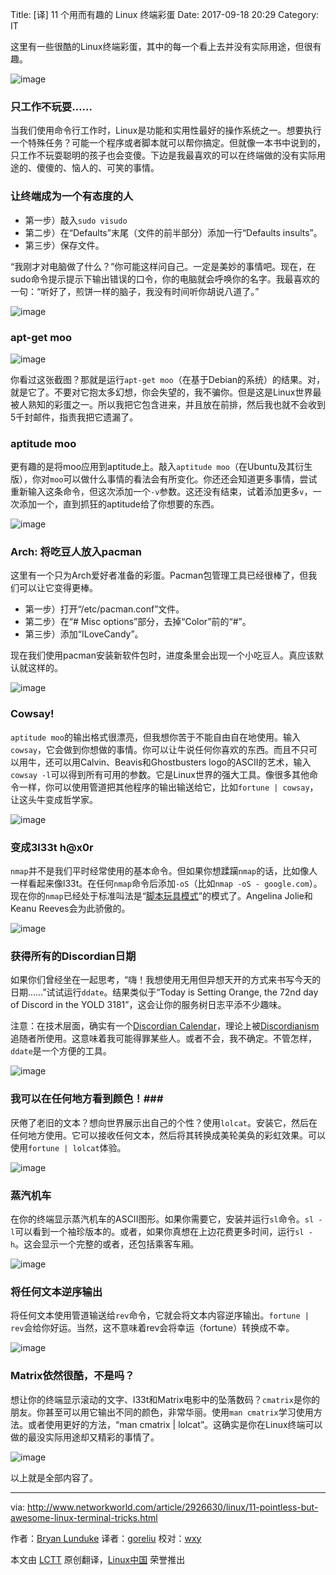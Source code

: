 Title: [译] 11 个用而有趣的 Linux 终端彩蛋
Date: 2017-09-18 20:29
Category: IT

这里有一些很酷的Linux终端彩蛋，其中的每一个看上去并没有实际用途，但很有趣。

![image](http://images.techhive.com/images/article/2015/05/slide_01-100587352-orig.png)

### 只工作不玩耍…… ###

当我们使用命令行工作时，Linux是功能和实用性最好的操作系统之一。想要执行一个特殊任务？可能一个程序或者脚本就可以帮你搞定。但就像一本书中说到的，只工作不玩耍聪明的孩子也会变傻。下边是我最喜欢的可以在终端做的没有实际用途的、傻傻的、恼人的、可笑的事情。

### 让终端成为一个有态度的人 ###

* 第一步）敲入`sudo visudo`
* 第二步）在“Defaults”末尾（文件的前半部分）添加一行“Defaults insults”。
* 第三步）保存文件。

“我刚才对电脑做了什么？”你可能这样问自己。一定是美妙的事情吧。现在，在sudo命令提示提示下输出错误的口令，你的电脑就会呼唤你的名字。我最喜欢的一句：“听好了，煎饼一样的脑子，我没有时间听你胡说八道了。”

![image](http://images.techhive.com/images/article/2015/05/slide_02-100587353-orig.png)

### apt-get moo ###

![image](http://images.techhive.com/images/article/2015/05/slide_03-100587354-orig.png)

你看过这张截图？那就是运行`apt-get moo`（在基于Debian的系统）的结果。对，就是它了。不要对它抱太多幻想，你会失望的，我不骗你。但是这是Linux世界最被人熟知的彩蛋之一。所以我把它包含进来，并且放在前排，然后我也就不会收到5千封邮件，指责我把它遗漏了。

### aptitude moo ###

更有趣的是将moo应用到aptitude上。敲入`aptitude moo`（在Ubuntu及其衍生版），你对`moo`可以做什么事情的看法会有所变化。你还还会知道更多事情，尝试重新输入这条命令，但这次添加一个`-v`参数。这还没有结束，试着添加更多`v`，一次添加一个，直到抓狂的aptitude给了你想要的东西。

![image](http://images.techhive.com/images/article/2015/05/slide_04-100587355-orig.png)

### Arch: 将吃豆人放入pacman ###

这里有一个只为Arch爱好者准备的彩蛋。Pacman包管理工具已经很棒了，但我们可以让它变得更棒。

* 第一步）打开“/etc/pacman.conf”文件。
* 第二步）在“# Misc options”部分，去掉“Color”前的“#”。
* 第三步）添加“ILoveCandy”。

现在我们使用pacman安装新软件包时，进度条里会出现一个小吃豆人。真应该默认就这样的。

![image](http://images.techhive.com/images/article/2015/05/slide_05-100587356-orig.png)

### Cowsay! ###

`aptitude moo`的输出格式很漂亮，但我想你苦于不能自由自在地使用。输入`cowsay`，它会做到你想做的事情。你可以让牛说任何你喜欢的东西。而且不只可以用牛，还可以用Calvin、Beavis和Ghostbusters logo的ASCII的艺术，输入`cowsay -l`可以得到所有可用的参数。它是Linux世界的强大工具。像很多其他命令一样，你可以使用管道把其他程序的输出输送给它，比如`fortune | cowsay`，让这头牛变成哲学家。

![image](http://images.techhive.com/images/article/2015/05/slide_06-100587358-orig.png)

### 变成3l33t h@x0r ###

`nmap`并不是我们平时经常使用的基本命令。但如果你想蹂躏`nmap`的话，比如像人一样看起来像l33t。在任何`nmap`命令后添加`-oS`（比如`nmap -oS - google.com`）。现在你的`nmap`已经处于标准叫法是“[脚本玩具模式][1]”的模式了。Angelina Jolie和Keanu Reeves会为此骄傲的。

![image](http://images.techhive.com/images/article/2015/05/slide_07-100587359-orig.png)

### 获得所有的Discordian日期 ###

如果你们曾经坐在一起思考，“嗨！我想使用无用但异想天开的方式来书写今天的日期……”试试运行`ddate`。结果类似于“Today is Setting Orange, the 72nd day of Discord in the YOLD 3181”，这会让你的服务树日志平添不少趣味。

注意：在技术层面，确实有一个[Discordian Calendar][2]，理论上被[Discordianism][3]追随者所使用。这意味着我可能得罪某些人。或者不会，我不确定。不管怎样，`ddate`是一个方便的工具。

![image](http://images.techhive.com/images/article/2015/05/slide_08-100587360-orig.png)

### 我可以在任何地方看到颜色！###

厌倦了老旧的文本？想向世界展示出自己的个性？使用`lolcat`。安装它，然后在任何地方使用。它可以接收任何文本，然后将其转换成美轮美奂的彩虹效果。可以使用`fortune | lolcat`体验。

![image](http://images.techhive.com/images/article/2015/05/slide_09-100587361-orig.png)

### 蒸汽机车 ###

在你的终端显示蒸汽机车的ASCII图形。如果你需要它，安装并运行`sl`命令。`sl -l`可以看到一个袖珍版本的。或者，如果你真想在上边花费更多时间，运行`sl -h`。这会显示一个完整的或者，还包括乘客车厢。

![image](http://images.techhive.com/images/article/2015/05/slide_10-100587362-orig.png)

### 将任何文本逆序输出 ###

将任何文本使用管道输送给`rev`命令，它就会将文本内容逆序输出。`fortune | rev`会给你好运。当然，这不意味着rev会将幸运（fortune）转换成不幸。

![image](http://images.techhive.com/images/article/2015/05/slide_11-100587364-orig.png)

### Matrix依然很酷，不是吗？ ###

想让你的终端显示滚动的文字、l33t和Matrix电影中的坠落数码？`cmatrix`是你的朋友。你甚至可以用它输出不同的颜色，非常华丽。使用`man cmatrix`学习使用方法。或者使用更好的方法，“man cmatrix | lolcat”。这确实是你在Linux终端可以做的最没实际用途却又精彩的事情了。

![image](http://images.techhive.com/images/article/2015/05/slide_12-100587366-orig.png)

以上就是全部内容了。

--------------------------------------------------------------------------------

via: http://www.networkworld.com/article/2926630/linux/11-pointless-but-awesome-linux-terminal-tricks.html

作者：[Bryan Lunduke][a]
译者：[goreliu](https://github.com/goreliu)
校对：[wxy](https://github.com/wxy)

本文由 [LCTT](https://github.com/LCTT/TranslateProject) 原创翻译，[Linux中国](https://linux.cn/) 荣誉推出

[a]:http://www.networkworld.com/author/Bryan-Lunduke/
[1]:http://nmap.org/book/output-formats-script-kiddie.html
[2]:http://en.wikipedia.org/wiki/Discordian_calendar
[3]:http://en.wikipedia.org/wiki/Discordianism
